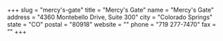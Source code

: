+++
slug = "mercy's-gate"
title = "Mercy's Gate"
name = "Mercy's Gate"
address = "4360 Montebello Drive, Suite 300"
city = "Colorado Springs"
state = "CO"
postal = "80918"
website = ""
phone = "719 277-7470"
fax = ""
+++
